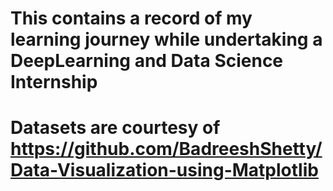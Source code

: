 # This contains a record of my learning journey while undertaking a DeepLearning and Data Science Internship
# Datasets are courtesy of https://github.com/BadreeshShetty/Data-Visualization-using-Matplotlib
